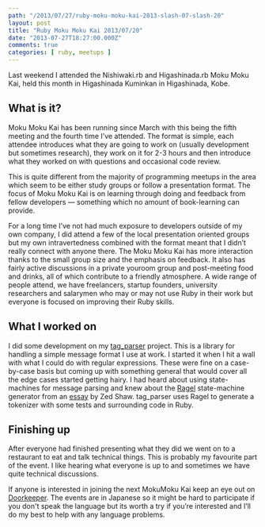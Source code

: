 ```yaml
---
path: "/2013/07/27/ruby-moku-moku-kai-2013-slash-07-slash-20"
layout: post
title: "Ruby Moku Moku Kai 2013/07/20"
date: "2013-07-27T18:27:00.000Z"
comments: true
categories: [ ruby, meetups ]
---
```


Last weekend I attended the Nishiwaki.rb and Higashinada.rb Moku Moku Kai, held this month in Higashinada Kuminkan in Higashinada, Kobe.

## What is it?

Moku Moku Kai has been running since March with this being the fifth meeting and the fourth time I’ve attended. The format is simple, each attendee introduces what they are going to work on (usually development but sometimes research), they work on it for 2-3 hours and then introduce what they worked on with questions and occasional code review.

This is quite different from the majority of programming meetups in the area which seem to be either study groups or follow a presentation format. The focus of Moku Moku Kai is on learning through doing and feedback from fellow developers — something which no amount of book-learning can provide.

For a long time I’ve not had much exposure to developers outside of my own company, I did attend a few of the local presentation oriented groups but my own intravertedness combined with the format meant that I didn’t really connect with anyone there. The Moku Moku Kai has more interaction thanks to the small group size and the emphasis on feedback. It also has fairly active discussions in a private youroom group and post-meeting food and drinks, all of which contribute to a friendly atmosphere. A wide range of people attend, we have freelancers, startup founders, university researchers and salarymen who may or may not use Ruby in their work but everyone is focused on improving their Ruby skills.

## What I worked on

I did some development on my [tag_parser][tag_parser] project. This is a library for handling a simple message format I use at work. I started it when I hit a wall with what I could do with regular expressions. These were fine on a case-by-case basis but coming up with something general that would cover all the edge cases started getting hairy. I had heard about using state-machines for message parsing and knew about the [Ragel][ragel] state-machine generator from an [essay][ragel state charts] by Zed Shaw. tag_parser uses Ragel to generate a tokenizer with some tests and surrounding code in Ruby.

## Finishing up

After everyone had finished presenting what they did we went on to a restaurant to eat and talk technical things. This is probably my favourite part of the event. I like hearing what everyone is up to and sometimes we have quite technical discussions.

If anyone is interested in joining the next MokuMoku Kai keep an eye out on [Doorkeeper][mokumoku]. The events are in Japanese so it might be hard to participate if you don't speak the language but its worth a try if you’re interested and I’ll do my best to help with any language problems.

[tag_parser]: https://github.com/maikeru/tag_parser
[ragel]: http://www.complang.org/ragel/
[ragel state charts]: http://www.zedshaw.com/essays/ragel_state_charts.html
[mokumoku]: http://nishiwaki-higashinadarb.doorkeeper.jp/
